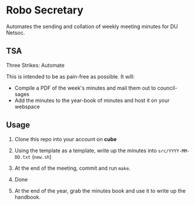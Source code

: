 # Robo Secretary

Automates the sending and collation of weekly meeting minutes for DU Netsoc.


## TSA
Three Strikes: Automate

This is intended to be as pain-free as possible.
It will:
  * Compile a PDF of the week's minutes and mail them out to council-sages
  * Add the minutes to the year-book of minutes and host it on your webspace

## Usage
1. Clone this repo into your account on **cube**
2. Using the template as a template, write up the minutes into `src/YYYY-MM-DD.txt` (`new.sh`)
3. At the end of the meeting, commit and run `make`.
4. Done

6. At the end of the year, grab the minutes book and use it to write up the handbook.
